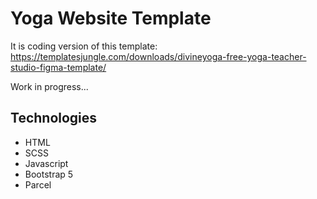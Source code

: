 # Yoga Website Template

It is coding version of this template:
https://templatesjungle.com/downloads/divineyoga-free-yoga-teacher-studio-figma-template/

Work in progress...

## Technologies
- HTML
- SCSS
- Javascript
- Bootstrap 5
- Parcel